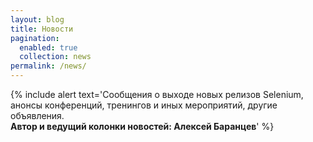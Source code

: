 ```yaml
---
layout: blog
title: Новости
pagination:
  enabled: true
  collection: news
permalink: /news/
---
```

{% include alert text='Сообщения о выходе новых релизов Selenium, анонсы конференций, тренингов и иных мероприятий, другие объявления.<br><strong>Автор и ведущий колонки новостей: Алексей Баранцев</strong>' %}

